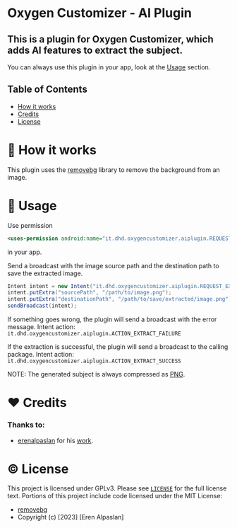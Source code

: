 # Oxygen Customizer - AI Plugin

## This is a plugin for Oxygen Customizer, which adds AI features to extract the subject.

You can always use this plugin in your app, look at the [Usage](#-usage) section.

## Table of Contents

- [How it works](#-how-it-works)
- [Credits](#-credits)
- [License](#-license)

# 🤖 How it works

This plugin uses the [removebg](https://github.com/AppcentMobile/removebg) library to remove the background from an image.

# 🚀 Usage

Use permission 
```xml
<uses-permission android:name="it.dhd.oxygencustomizer.aiplugin.REQUEST_EXTRACT_SUBJECT" />
```
in your app.

Send a broadcast with the image source path and the destination path to save the extracted image.

```java
Intent intent = new Intent("it.dhd.oxygencustomizer.aiplugin.REQUEST_EXTRACT_SUBJECT");
intent.putExtra("sourcePath", "/path/to/image.png");
intent.putExtra("destinationPath", "/path/to/save/extracted/image.png");
sendBroadcast(intent);
```

If something goes wrong, the plugin will send a broadcast with the error message.
Intent action: `it.dhd.oxygencustomizer.aiplugin.ACTION_EXTRACT_FAILURE`

If the extraction is successful, the plugin will send a broadcast to the calling package.
Intent action: `it.dhd.oxygencustomizer.aiplugin.ACTION_EXTRACT_SUCCESS`

NOTE: The generated subject is always compressed as [PNG](./app/src/main/java/it/dhd/oxygencustomizer/aiplugin/receivers/SubjectExtractionReceiver.java).

# ❤ Credits

### Thanks to:

- [erenalpaslan](https://github.com/erenalpaslan) for his [work](https://github.com/AppcentMobile/removebg).

# © License

This project is licensed under GPLv3. Please see [`LICENSE`](./LICENSE.md) for the full license text.
Portions of this project include code licensed under the MIT License:
- [removebg](https://github.com/AppcentMobile/removebg)
- Copyright (c) [2023] [Eren Alpaslan]

